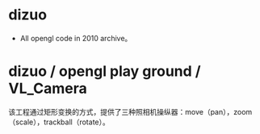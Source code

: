 dizuo
=====

* All opengl code in 2010 archive。

dizuo / opengl play ground / VL_Camera
=====
该工程通过矩形变换的方式，提供了三种照相机操纵器：move（pan），zoom（scale），trackball（rotate）。
